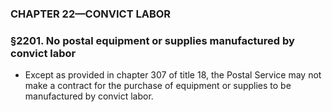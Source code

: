 ### **CHAPTER 22—CONVICT LABOR**

### §2201. No postal equipment or supplies manufactured by convict labor
* Except as provided in chapter 307 of title 18, the Postal Service may not make a contract for the purchase of equipment or supplies to be manufactured by convict labor.